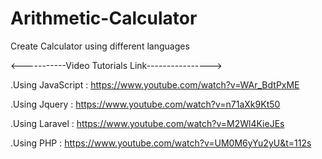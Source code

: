 # Arithmetic-Calculator
Create Calculator using different languages

<-----------Video Tutorials Link---------------->

.Using JavaScript : https://www.youtube.com/watch?v=WAr_BdtPxME

.Using Jquery : https://www.youtube.com/watch?v=n71aXk9Kt50

.Using Laravel : https://www.youtube.com/watch?v=M2Wl4KieJEs

.Using PHP : https://www.youtube.com/watch?v=UM0M6yYu2yU&t=112s
